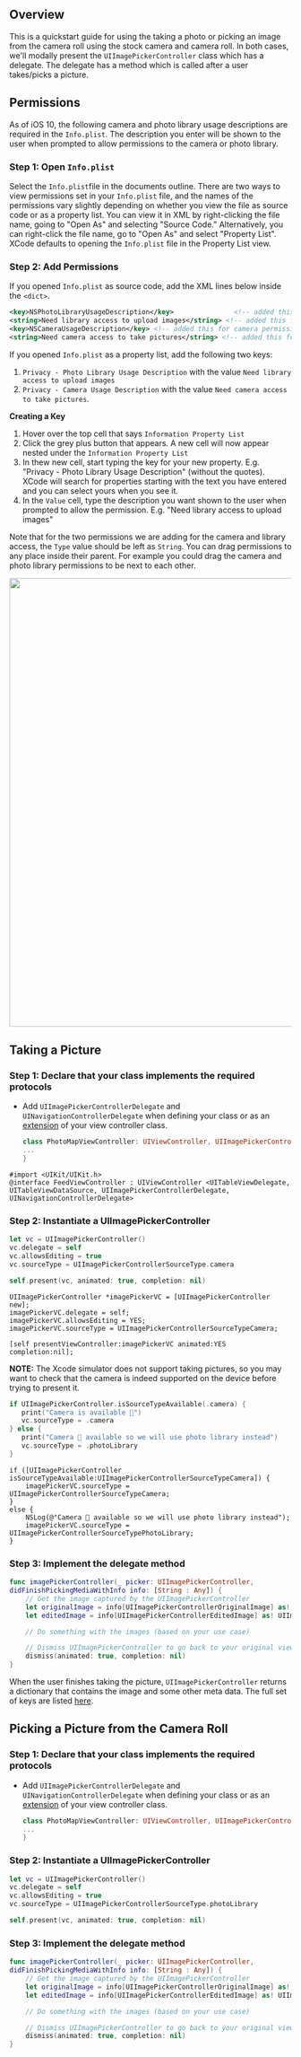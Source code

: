 ## Overview

This is a quickstart guide for using the taking a photo or picking an image from the camera roll using the stock camera and camera roll. In both cases, we'll modally present the `UIImagePickerController` class which has a delegate. The delegate has a method which is called after a user takes/picks a picture.

## Permissions
As of iOS 10, the following camera and photo library usage descriptions are required in the `Info.plist`. The description you enter will be shown to the user when prompted to allow permissions to the camera or photo library.

### Step 1: Open `Info.plist`
Select the `Info.plist`file in the documents outline.  There are two ways to view permissions set in your `Info.plist` file, and the names of the permissions vary slightly depending on whether you view the file as source code or as a property list.  You can view it in XML by right-clicking the file name, going to "Open As" and selecting "Source Code."    Alternatively, you can right-click the file name, go to "Open As" and select "Property List".  XCode defaults to opening the `Info.plist` file in the Property List view.   

### Step 2: Add Permissions

If you opened `Info.plist` as source code, add the XML lines below inside the `<dict>`.
```xml
<key>NSPhotoLibraryUsageDescription</key>               <!-- added this for photo library permission -->
<string>Need library access to upload images</string> <!-- added this for photo library permission -->
<key>NSCameraUsageDescription</key> <!-- added this for camera permission -->
<string>Need camera access to take pictures</string> <!-- added this for camera permission -->
```

If you opened `Info.plist` as a property list, add the following two keys:

1. `Privacy - Photo Library Usage Description` with the value `Need library access to upload images`
2. `Privacy - Camera Usage Description` with the value `Need camera access to take pictures`.

**Creating a Key**
1. Hover over the top cell that says `Information Property List`
2. Click the grey plus button that appears.  A new cell will now appear nested under the `Information Property List`
3. In thew new cell, start typing the key for your new property. E.g. "Privacy - Photo Library Usage Description" (without the quotes).  XCode will search for properties starting with the text you have entered and you can select yours when you see it.
4. In the `Value` cell, type the description you want shown to the user when prompted to allow the permission.  E.g. "Need library access to upload images"

Note that for the two permissions we are adding for the camera and library access, the `Type` value should be left as `String`.  You can drag permissions to any place inside their parent.  For example you could drag the camera and photo library permissions to be next to each other.

<img src="https://i.imgur.com/9EoXRMK.gif" width="800"/><br>

## Taking a Picture

### Step 1: Declare that your class implements the required protocols
- Add `UIImagePickerControllerDelegate` and `UINavigationControllerDelegate` when defining your class or as an [extension](https://developer.apple.com/library/content/documentation/Swift/Conceptual/Swift_Programming_Language/Extensions.html) of your view controller class.

    ```swift
    class PhotoMapViewController: UIViewController, UIImagePickerControllerDelegate, UINavigationControllerDelegate {
    ...
    }
    ```
```objc
#import <UIKit/UIKit.h>
@interface FeedViewController : UIViewController <UITableViewDelegate, UITableViewDataSource, UIImagePickerControllerDelegate, UINavigationControllerDelegate>
```

### Step 2: Instantiate a UIImagePickerController

```swift
let vc = UIImagePickerController()
vc.delegate = self
vc.allowsEditing = true
vc.sourceType = UIImagePickerControllerSourceType.camera

self.present(vc, animated: true, completion: nil)
```
```objc
UIImagePickerController *imagePickerVC = [UIImagePickerController new];
imagePickerVC.delegate = self;
imagePickerVC.allowsEditing = YES;
imagePickerVC.sourceType = UIImagePickerControllerSourceTypeCamera;

[self presentViewController:imagePickerVC animated:YES completion:nil];
```

**NOTE:** The Xcode simulator does not support taking pictures, so you may want to check that the camera is indeed supported on the device before trying to present it.

```swift
if UIImagePickerController.isSourceTypeAvailable(.camera) {
   print("Camera is available 📸")
   vc.sourceType = .camera
} else {
   print("Camera 🚫 available so we will use photo library instead")
   vc.sourceType = .photoLibrary
}
```
```objc
if ([UIImagePickerController isSourceTypeAvailable:UIImagePickerControllerSourceTypeCamera]) {
    imagePickerVC.sourceType = UIImagePickerControllerSourceTypeCamera;
}
else {
    NSLog(@"Camera 🚫 available so we will use photo library instead");
    imagePickerVC.sourceType = UIImagePickerControllerSourceTypePhotoLibrary;
}
```

### Step 3: Implement the delegate method

```swift
func imagePickerController(_ picker: UIImagePickerController, 
didFinishPickingMediaWithInfo info: [String : Any]) {
    // Get the image captured by the UIImagePickerController
    let originalImage = info[UIImagePickerControllerOriginalImage] as! UIImage
    let editedImage = info[UIImagePickerControllerEditedImage] as! UIImage

    // Do something with the images (based on your use case)

    // Dismiss UIImagePickerController to go back to your original view controller
    dismiss(animated: true, completion: nil)
}
```

When the user finishes taking the picture, `UIImagePickerController` returns a dictionary that contains the image and some other meta data. The full set of keys are listed [here](https://developer.apple.com/library/prerelease/ios/documentation/UIKit/Reference/UIImagePickerControllerDelegate_Protocol/index.html#//apple_ref/doc/constant_group/Editing_Information_Keys).

## Picking a Picture from the Camera Roll

### Step 1: Declare that your class implements the required protocols
- Add `UIImagePickerControllerDelegate` and `UINavigationControllerDelegate` when defining your class or as an [extension](https://developer.apple.com/library/content/documentation/Swift/Conceptual/Swift_Programming_Language/Extensions.html) of your view controller class.

    ```swift
    class PhotoMapViewController: UIViewController, UIImagePickerControllerDelegate, UINavigationControllerDelegate {
    ...
    }
    ```

### Step 2: Instantiate a UIImagePickerController

```swift
let vc = UIImagePickerController()
vc.delegate = self
vc.allowsEditing = true
vc.sourceType = UIImagePickerControllerSourceType.photoLibrary

self.present(vc, animated: true, completion: nil)
```

### Step 3: Implement the delegate method

```swift
func imagePickerController(_ picker: UIImagePickerController, 
didFinishPickingMediaWithInfo info: [String : Any]) {
    // Get the image captured by the UIImagePickerController
    let originalImage = info[UIImagePickerControllerOriginalImage] as! UIImage
    let editedImage = info[UIImagePickerControllerEditedImage] as! UIImage

    // Do something with the images (based on your use case)

    // Dismiss UIImagePickerController to go back to your original view controller
    dismiss(animated: true, completion: nil)
}
```
